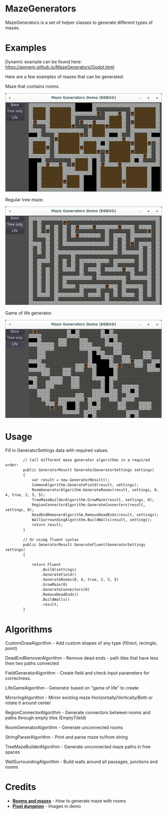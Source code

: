 MazeGenerators
==========

MazeGenerators is a set of helper classes to generate different types of mazes.

Examples
==========

Dynamic example can be found here: https://apmem.github.io/MazeGenerators/Godot.html

Here are a few examples of mazes that can be generated:

Maze that contains rooms.

![](https://github.com/ApmeM/MazeGenerators/raw/main/Images/RoomMazeGenerator.png)

Regular tree maze.

![](https://github.com/ApmeM/MazeGenerators/raw/main/Images/TreeMazeGenerator.png)

Game of life generator.

![](https://github.com/ApmeM/MazeGenerators/raw/main/Images/GameOfLifeGnerator.png)

Usage
==========

Fill in GeneratorSettings data with required values.

```
        // Call different maze generator algorithms in a required order:
        public GeneratorResult Generate(GeneratorSettings settings)
        {
            var result = new GeneratorResult();
            CommonAlgorithm.GenerateField(result, settings);
            RoomGeneratorAlgorithm.GenerateRooms(result, settings, 0, 4, true, 2, 5, 5);
            TreeMazeBuilderAlgorithm.GrowMaze(result, settings, 0);
            RegionConnectorAlgorithm.GenerateConnectors(result, settings, 0);
            DeadEndRemoverAlgorithm.RemoveDeadEnds(result, settings);
            WallSurroundingAlgorithm.BuildWalls(result, settings);
            return result;
        }

        // Or usimg fluent syntax
        public GeneratorResult GenerateFluent(GeneratorSettings settings)
        {
            
            return Fluent
                .Build(settings)
                .GenerateField()
                .GenerateRooms(0, 4, true, 2, 5, 5)
                .GrowMaze(0)
                .GenerateConnectors(0)
                .RemoveDeadEnds()
                .BuildWalls()
                .result;
        }
```

Algorithms
==========

CustomDrawAlgorithm - Add custom shapes of any type (fillrect, rectngle, point)

DeadEndRemoverAlgorithm - Remove dead ends - path tiles that have less then two paths connected

FieldGeneratorAlgorithm - Create field and check input parameters for correctness.

LifeGameAlgorithm - Generator based on "game of life" to create

MirroringAlgorithm - Mirror existing maze Horizontally/Vertically/Both or rotate it around center

RegionConnectorAlgorithm - Generate connectors between rooms and paths through empty tiles (EmptyTileId)

RoomGeneratorAlgorithm - Generate unconnected rooms

StringParserAlgorithm - Print and parse maze to/from string

TreeMazeBuilderAlgorithm - Generate unconnected maze paths in free spaces

WallSurroundingAlgorithm - Build walls around all passages, junctions and rooms

Credits
==========

- [**Rooms and mazes**](https://journal.stuffwithstuff.com/2014/12/21/rooms-and-mazes/) - How to generate maze with rooms
- [**Pixel dungeion**](https://github.com/watabou/pixel-dungeon) - Images in demo
